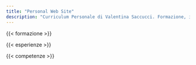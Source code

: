 ```yaml
---
title: "Personal Web Site"
description: "Curriculum Personale di Valentina Saccucci. Formazione, istruzione, esperienze lavorative e competenze digitali."
---
```


{{< formazione >}}

{{< esperienze >}}
    
{{< competenze >}}